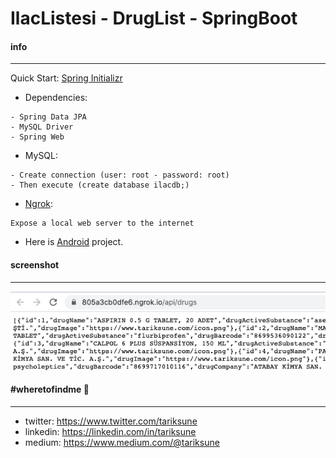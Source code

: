 # IlacListesi - DrugList - SpringBoot
#### info
________________
Quick Start: [Spring Initializr]
- Dependencies:
```
- Spring Data JPA
- MySQL Driver
- Spring Web
```
 - MySQL:
```
- Create connection (user: root - password: root)
- Then execute (create database ilacdb;)
```
- [Ngrok]:
```
Expose a local web server to the internet
```
- Here is [Android] project.

#### screenshot
________________
![](https://raw.githubusercontent.com/tariksune/IlacListesi-SpringBoot/master/screenshot.png)

#### #wheretofindme 📍
________________
- twitter: https://www.twitter.com/tariksune
- linkedin: https://linkedin.com/in/tariksune
- medium: https://www.medium.com/@tariksune


[Spring Initializr]: <https://start.spring.io/>
[Ngrok]: <https://ngrok.com/>
[Android]: <https://github.com/tariksune/IlacListesi-Android>
